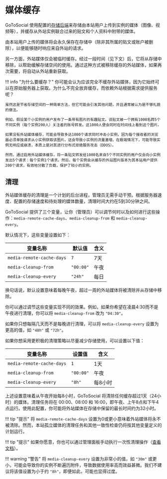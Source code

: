 # 媒体缓存

GoToSocial 使用配置的[存储后端](https://docs.gotosocial.org/zh-cn/latest/configuration/storage/)来存储由本站用户上传到实例的媒体（图像、视频等），并缓存从外站实例联合过来的贴文和个人资料中附带的媒体。

由本站用户上传的媒体将会永久保存在存储中（除非其所属的贴文或账户被删除），以便能够随时响应来自外站的请求。

另一方面，外站媒体仅会被临时缓存。经过一段时间（见下文）后，它将从存储中移除，以帮助缓解存储空间的使用。通过这种方式被移除缓存的外站媒体，如果再次需要，将自动从外站重新获取。

!!! info "为什么要缓存？"
    你可能会认为应该完全不缓存外站媒体，因为它始终可以在原始服务器上获取。为什么不完全放弃缓存，而依赖外站根据需求提供服务呢？

    虽然这是节省存储空间的一种简单方法，但它可能会引发其他问题，并且通常被认为是不够礼貌的做法。

    例如，假设某个小实例的用户发布了一条带有图片的有趣贴文。该贴文被一个拥有1000名跨5个不同实例（每个实例200人）关注者的账号转发。这1000人便会同时在时间线上看到这个图片。

    如果没有外站媒体缓存，可能会导致多达1000个请求同时冲击小实例，因为每个接收者的浏览器必须单独请求从小实例获取该图片。这会导致小实例的流量激增。在极端情况下，可能导致实例无响应或崩溃，本质上是对其进行分布式拒绝服务攻击（DDOS）。

    然而，通过启用外站媒体缓存，将一条贴文转发给1000名来自5个不同实例的用户仅会向小实例发出5个请求：每个实例1个请求。然后，每个实例会从缓存的外站图片版本为其本站用户提供200个请求，有效地分散了负载，保护了较小的实例。

## 清理

外站媒体缓存的清理是一个计划的后台进程，管理员无需手动干预。根据服务器速度、配置的存储速度和待处理的媒体数量，清理时间大约在5到30分钟之间。

GoToSocial 提供了三个变量，让你（管理员）可以调节何时以及如何进行这些操作：`media-remote-cache-days`、`media-cleanup-from` 和 `media-cleanup-every`。

默认情况下，这些变量设置如下：

| 变量名称                     | 默认值       | 含义     |
|-----------------------------|--------------|----------|
| `media-remote-cache-days`   | `7`          | 7天      |
| `media-cleanup-from`        | `"00:00"`    | 午夜     |
| `media-cleanup-every`       | `"24h"`      | 每日     |

换句话说，默认设置意味着每晚午夜，超过一周的外站媒体将被清除并从存储中移除。

你可以通过调节这些变量实现不同的效果。例如，如果你希望在凌晨4:30而不是午夜进行清理，你可以将 `media-cleanup-from` 改为 `"04:30"`。

如果你只想每隔几天而不是每晚进行清理，可以将 `media-cleanup-every` 设置为更高的值，如 `"48h"` 或 `"72h"`。

如果你想采用更积极的清理策略以尽量减少存储使用，可以设置以下值：

| 变量名称                     | 设置值       | 含义            |
|-----------------------------|--------------|-----------------|
| `media-remote-cache-days`   | `1`          | 1天             |
| `media-cleanup-from`        | `"00:00"`    | 午夜            |
| `media-cleanup-every`       | `"8h"`       | 每8小时         |

上述设置意味着从午夜开始每8小时，GoToSocial 将清除任何缓存超过1天（24小时）的媒体。清理任务将在 00:00、08:00 和 16:00，即午夜、上午8点和下午4点运行。使用此配置，你可能将外站媒体在存储中保留的最长时间约为32小时。

!!! tip "提示"
    将 `media-remote-cache-days` 设置为0或更小意味着外站媒体将永不被清除。然而，本站孤立媒体的清理任务和其他一致性检查仍将按其他变量定义的计划运行。

!!! tip "提示"
    如果你愿意，你也可以通过管理面板手动执行一次性清理操作（[查看文档](./settings.md#媒体)）。

!!! warning "警告"
    将 `media-cleanup-every` 设置为非常小的值，如 `"30m"` 或更小，可能会导致你的实例不断遍历附件，导致数据使用率高而效益甚微。我们不建议将该值设置为小于约 `"8h"`，即便如此，可能也显得过度。
